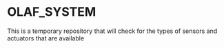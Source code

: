# OLAF_SYSTEM
This is a temporary repository that will check for the types of sensors and actuators that are available
